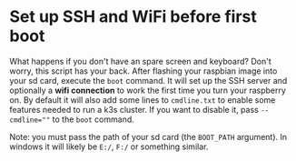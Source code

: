 # Set up SSH and WiFi before first boot

What happens if you don't have an spare screen and keyboard? Don't worry, this script has your back. After flashing your raspbian image into your sd card, execute the `boot` command. It will set up the SSH server and optionally a **wifi connection** to work the first time you turn your raspberry on. By default it will also add some lines to `cmdline.txt` to enable some features needed to run a k3s cluster. If you want to disable it, pass `--cmdline=""` to the `boot` command.

Note: you must pass the path of your sd card (the `BOOT_PATH` argument). In windows it will likely be `E:/`, `F:/` or something similar.
